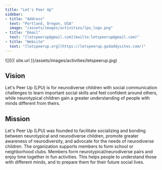 ```yaml
---
title: "Let's Peer Up"
sidebar:
- title: "Address"
  text: "Portland, Oregon, USA"
  image: "/assets/images/activities/lpu_logo.png"
- title: "Email"
  text: "[letspeerup@gmail.com](mailto:letspeerup@gmail.com)"
- title: "Website"
  text: "[letspeerup.org](https://letspeerup.godaddysites.com/)"
---
```


![]({{ site.url }}/assets/images/activities/letspeerup.jpg)


## Vision

Let's Peer Up (LPU) is for neurodiverse children with social communication challenges to learn important social skills and feel confident around others, while neurotypical children gain a greater understanding of people with minds different from theirs.

## Mission

Let's Peer Up (LPU) was founded to facilitate socializing and bonding between neurotypical and neurodiverse children, promote greater awareness of neurodiversity, and advocate for the needs of neurodiverse children. The organization supports members to form school or neighborhood clubs. Members form neurotypical/neurodiverse pairs and enjoy time together in fun activities. This helps people to understand those with different minds, and to prepare them for their future social lives.
